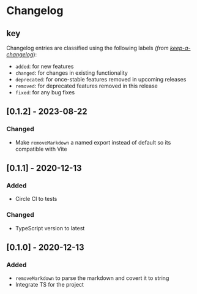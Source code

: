 # Changelog

## key

Changelog entries are classified using the following labels _(from [keep-a-changelog][]_):

- `added`: for new features
- `changed`: for changes in existing functionality
- `deprecated`: for once-stable features removed in upcoming releases
- `removed`: for deprecated features removed in this release
- `fixed`: for any bug fixes

## [0.1.2] - 2023-08-22

### Changed

- Make `removeMarkdown` a named export instead of default so its compatible with Vite

## [0.1.1] - 2020-12-13

### Added

- Circle CI to tests

### Changed

- TypeScript version to latest

## [0.1.0] - 2020-12-13

### Added

- `removeMarkdown` to parse the markdown and covert it to string
- Integrate TS for the project

[keep-a-changelog]: https://github.com/olivierlacan/keep-a-changelog
